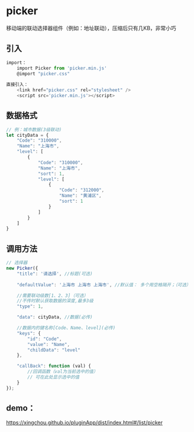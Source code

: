 # picker
移动端的联动选择器组件（例如：地址联动），压缩后只有几KB，非常小巧


## 引入
```javascript 
import：
    import Picker from 'picker.min.js'
    @import "picker.css"
    
直接引入：
    <link href="picker.css" rel="stylesheet" />
    <script src='picker.min.js'></script>
```

## 数据格式
```javascript
// 例：城市数据(3级联动)
let cityData = {
    "Code": "310000",
    "Name": "上海市",
    "level": [
        {
            "Code": "310000",
            "Name": "上海市",
            "sort": 1,
            "level": [
                {
                    "Code": "312000",
                    "Name": "黄浦区",
                    "sort": 1
                }
            ]
        }
    ]
}
```

## 调用方法
```javascript
// 选择器
new Picker({
    "title": '请选择', //标题(可选)
    
    "defaultValue": '上海市 上海市 上海市', //默认值： 多个用空格隔开；（可选）

    //需要联动级数[1、2、3]（可选）
    //不传时默认获取数据的深度,最多3级
    "type": 1,

    "data": cityData, //数据(必传)

    //数据内的键名称[Code、Name、level](必传)
    "keys": {
        "id": "Code",
        "value": "Name",
        "childData": "level"
    },

    "callBack": function (val) {
        //回调函数（val为当前选中的值）
        // 可在此处显示选中的值
    }
});
```


## demo：

https://xingchou.github.io/pluginApp/dist/index.html#/list/picker



